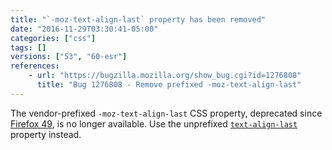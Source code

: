 ```yaml
---
title: "`-moz-text-align-last` property has been removed"
date: "2016-11-29T03:30:41-05:00"
categories: ["css"]
tags: []
versions: ["53", "60-esr"]
references:
    - url: "https://bugzilla.mozilla.org/show_bug.cgi?id=1276808"
      title: "Bug 1276808 - Remove prefixed -moz-text-align-last"
---
```

The vendor-prefixed `-moz-text-align-last` CSS property, deprecated since [Firefox 49](https://www.fxsitecompat.dev/en-CA/docs/2016/text-align-last-has-been-unprefixed/), is no longer available. Use the unprefixed [`text-align-last`](https://developer.mozilla.org/docs/Web/CSS/text-align-last) property instead.
